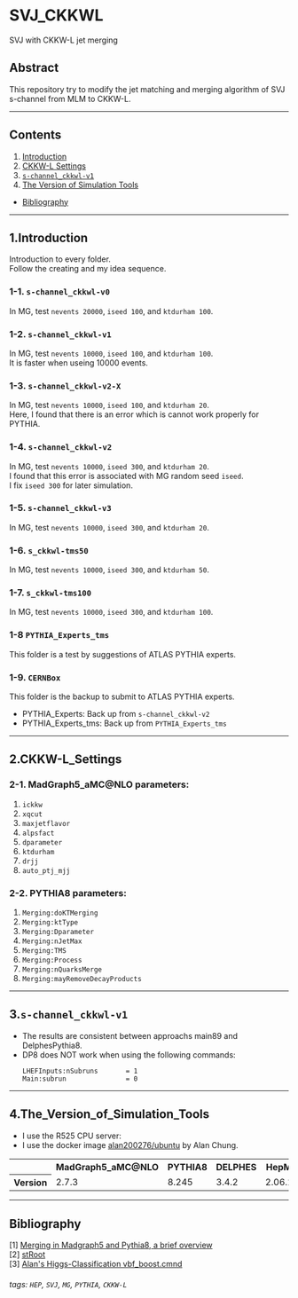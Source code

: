 # SVJ_CKKWL
SVJ with CKKW-L jet merging  
## Abstract
This repository try to modify the jet matching and merging algorithm of SVJ s-channel from MLM to CKKW-L.


------
## Contents
1. [Introduction](#1.Introduction)
2. [CKKW-L Settings](#2.CKKW-L_Settings)
3. [`s-channel_ckkwl-v1`](#3.`s-channel_ckkwl-v1`)
4. [The Version of Simulation Tools](4.The_Version_of_Simulation_Tools)
* [Bibliography](#Bibliography)


------
## 1.Introduction
Introduction to every folder.  
Follow the creating and my idea sequence.

### 1-1. `s-channel_ckkwl-v0`
In MG, test `nevents 20000`, `iseed 100`, and `ktdurham 100`.

### 1-2. `s-channel_ckkwl-v1`
In MG, test `nevents 10000`, `iseed 100`, and `ktdurham 100`.  
It is faster when useing 10000 events.

### 1-3. `s-channel_ckkwl-v2-X`
In MG, test `nevents 10000`, `iseed 100`, and `ktdurham 20`.  
Here, I found that there is an error which is cannot work properly for PYTHIA.

### 1-4. `s-channel_ckkwl-v2`
In MG, test `nevents 10000`, `iseed 300`, and `ktdurham 20`.  
I found that this error is associated with MG random seed `iseed`.  
I fix `iseed 300` for later simulation.

### 1-5. `s-channel_ckkwl-v3`
In MG, test `nevents 10000`, `iseed 300`, and `ktdurham 20`.

### 1-6. `s_ckkwl-tms50`
In MG, test `nevents 10000`, `iseed 300`, and `ktdurham 50`.

### 1-7. `s_ckkwl-tms100`
In MG, test `nevents 10000`, `iseed 300`, and `ktdurham 100`.

### 1-8 `PYTHIA_Experts_tms`
This folder is a test by suggestions of ATLAS PYTHIA experts.

### 1-9. `CERNBox`
This folder is the backup to submit to ATLAS PYTHIA experts.
* PYTHIA_Experts: Back up from `s-channel_ckkwl-v2`
* PYTHIA_Experts_tms: Back up from `PYTHIA_Experts_tms`


------
## 2.CKKW-L_Settings
### 2-1. MadGraph5_aMC@NLO parameters:
1. `ickkw`
2. `xqcut`
3. `maxjetflavor`
4. `alpsfact`
5. `dparameter`
6. `ktdurham`
7. `drjj`
8. `auto_ptj_mjj`

### 2-2. PYTHIA8 parameters:
1. `Merging:doKTMerging`
2. `Merging:ktType`
3. `Merging:Dparameter`
4. `Merging:nJetMax`
5. `Merging:TMS`
6. `Merging:Process`
7. `Merging:nQuarksMerge`
8. `Merging:mayRemoveDecayProducts`


------
## 3.`s-channel_ckkwl-v1`
* The results are consistent between approachs main89 and DelphesPythia8.
* DP8 does NOT work when using the following commands:
    ```
    LHEFInputs:nSubruns       = 1
    Main:subrun               = 0
    ```


------
## 4.The_Version_of_Simulation_Tools
* I use the R525 CPU server:
* I use the docker image [alan200276/ubuntu](https://hub.docker.com/r/alan200276/ubuntu) by Alan Chung.

<table>
    <tr>
        <th></th>
        <th>MadGraph5_aMC@NLO</th>
        <th>PYTHIA8</th>
        <th>DELPHES</th>
        <th>HepMC</th>
        <th>LHAPDF</th>
        <th>FastJet</th>
    </tr>
    <tr>
        <th>Version</th>
        <td>2.7.3</td>
        <td>8.245</td>
        <td>3.4.2</td>
        <td>2.06.11</td>
        <td>6.3.0</td>
        <td>3.3.4</td>
    </tr>
</table>


------
## Bibliography
[1] [Merging in Madgraph5 and Pythia8, a brief overview](https://indico.cern.ch/event/333239/contributions/777451/attachments/649911/893775/ERCWorkShop.pdf)  
[2] [stRoot](https://www.star.bnl.gov/webdata/dox/html/classPythia8_1_1MergingHooks.html)  
[3] [Alan's Higgs-Classification vbf_boost.cmnd](https://github.com/alan200276/Higgs-Classification/blob/master/showering/vbf_boost.cmnd)

###### tags: `HEP`, `SVJ`, `MG`, `PYTHIA`, `CKKW-L`
